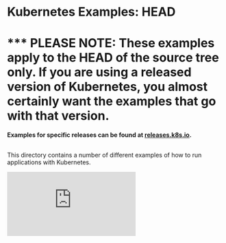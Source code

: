 # Kubernetes Examples: HEAD

<!-- BEGIN STRIP_FOR_RELEASE -->

<h1>*** PLEASE NOTE: These examples apply to the HEAD of the source
tree only. If you are using a released version of Kubernetes, you almost
certainly want the examples that go with that version.</h1>

<strong>Examples for specific releases can be found at
[releases.k8s.io](http://releases.k8s.io).</strong>

<!-- END STRIP_FOR_RELEASE -->

##

This directory contains a number of different examples of how to run
applications with Kubernetes.


[![Analytics](https://kubernetes-site.appspot.com/UA-36037335-10/GitHub/examples/README.md?pixel)]()

